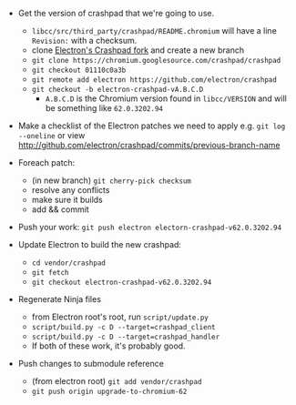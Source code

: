 - Get the version of crashpad that we're going to use.
  - `libcc/src/third_party/crashpad/README.chromium` will have a line `Revision:` with a checksum.
  - clone [Electron's Crashpad fork](https://github.com/electron/crashpad) and create a new branch
  - `git clone https://chromium.googlesource.com/crashpad/crashpad`
  - `git checkout 01110c0a3b`
  - `git remote add electron https://github.com/electron/crashpad`
  - `git checkout -b electron-crashpad-vA.B.C.D`
     - `A.B.C.D` is the Chromium version found in `libcc/VERSION`
       and will be something like `62.0.3202.94`

- Make a checklist of the Electron patches we need to apply
  e.g. `git log --oneline`
  or view http://github.com/electron/crashpad/commits/previous-branch-name
- Foreach patch:
  - (in new branch) `git cherry-pick checksum`
  - resolve any conflicts
  - make sure it builds
  - add && commit
- Push your work:
  `git push electron electorn-crashpad-v62.0.3202.94`

- Update Electron to build the new crashpad:
  - `cd vendor/crashpad`
  - `git fetch`
  - `git checkout electron-crashpad-v62.0.3202.94`
- Regenerate Ninja files
  - from Electron root's root, run `script/update.py`
  - `script/build.py -c D --target=crashpad_client`
  - `script/build.py -c D --target=crashpad_handler`
  - If both of these work, it's probably good.
- Push changes to submodule reference
  - (from electron root) `git add vendor/crashpad`
  - `git push origin upgrade-to-chromium-62`
  


